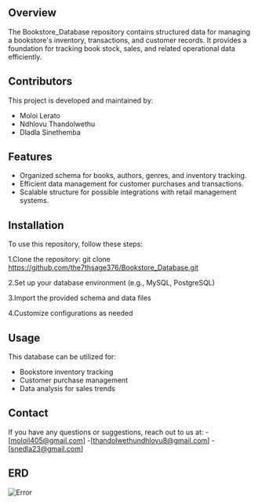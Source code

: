 ## **Overview**

The Bookstore_Database repository contains structured data for managing a bookstore's inventory, transactions, and customer records. It provides a foundation for tracking book stock, sales, and related operational data efficiently.

## **Contributors**

This project is developed and maintained by:
- Moloi Lerato
- Ndhlovu Thandolwethu
- Dladla Sinethemba

## **Features**
- Organized schema for books, authors, genres, and inventory tracking.
- Efficient data management for customer purchases and transactions.
- Scalable structure for possible integrations with retail management systems.

## **Installation**

To use this repository, follow these steps:

1.Clone the repository: git clone https://github.com/the7thsage376/Bookstore_Database.git

2.Set up your database environment (e.g., MySQL, PostgreSQL)

3.Import the provided schema and data files

4.Customize configurations as needed

## **Usage**

This database can be utilized for:
- Bookstore inventory tracking
- Customer purchase management
- Data analysis for sales trends

## **Contact**
If you have any questions or suggestions, reach out to us at:
-[moloil405@gmail.com]
-[thandolwethundhlovu8@gmail.com]
-[snedla23@gmail.com]

## **ERD**

![Error](https://github.com/the7thsage376/Bookstore_Database/blob/main/Bookstore_Database.drawio.png)




